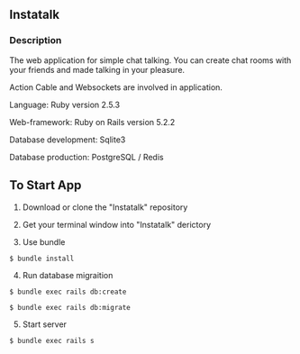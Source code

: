 ## Instatalk

### Description

The web application for simple chat talking. You can create chat rooms with your friends and made talking in your pleasure.

Action Cable and Websockets are involved in application.

Language:  Ruby  version 2.5.3

Web-framework:  Ruby on Rails  version 5.2.2

Database development: Sqlite3

Database production: PostgreSQL / Redis

## To Start App

1. Download or clone the "Instatalk" repository

2. Get your terminal window into "Instatalk" derictory

3. Use bundle

``` 
$ bundle install 
```

4. Run database migraition

``` 
$ bundle exec rails db:create 

$ bundle exec rails db:migrate 
```

5. Start server

```
$ bundle exec rails s
```
